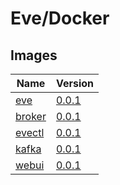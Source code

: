 # Eve/Docker

## Images

| Name                          | Version                                             |
| ----------------------------- | --------------------------------------------------- |
| [eve](./eve.Dockerfile)       | [0.0.1](https://hub.docker.com/r/evereactor/eve)    |
| [broker](./broker.Dockerfile) | [0.0.1](https://hub.docker.com/r/evereactor/broker) |
| [evectl](./evectl.Dockerfile) | [0.0.1](https://hub.docker.com/r/evereactor/evectl) |
| [kafka](./kafka.Dockerfile)   | [0.0.1](https://hub.docker.com/r/evereactor/kafka)  |
| [webui](./webui.Dockerfile)   | [0.0.1](https://hub.docker.com/r/evereactor/webui)  |
